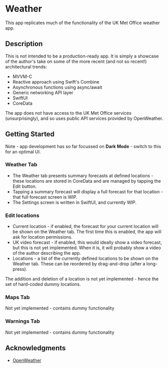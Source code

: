 # Weather

This app replicates much of the functionality of the UK Met Office weather app.

## Description

This is not intended to be a production-ready app. It is simply a showcase of the author's take on some of the more recent (and not so recent!) architectural trends:
 
* MVVM-C
* Reactive approach using Swift's Combine
* Asynchronous functions using async/await
* Generic networking API layer
* SwiftUI
* CoreData

The app does not have access to the UK Met Office services (unsurprisingly), and so uses public API services provided by OpenWeather. 

## Getting Started

Note - app development has so far focussed on **Dark Mode** - switch to this for an optimal UI.

### Weather Tab

* The Weather tab presents summary forecasts at defined locations - these locations are stored in CoreData and are managed by tapping the Edit button.
* Tapping a summary forecast will display a full forecast for that location - that full forecast screen is WIP.
* The Settings screen is written in SwiftUI, and currently WIP.

### Edit locations

* Current location - if enabled, the forecast for your current location will be shown on the Weather tab. The first time this is enabled, the app will ask for location permissions.
* UK video forecast -  if enabled, this would ideally show a video forecast, but this is not yet implemented. When it is, it will probably show a video of the author describing the app.
* Locations - a list of the currently defined locations to be shown on the Weather tab. These can be reordered by drag-and-drop (after a long-press).

The addition and deletion of a location is not yet implemented - hence the set of hard-coded dummy locations.

### Maps Tab

Not yet implemented - contains dummy functionality

### Warnings Tab

Not yet implemented - contains dummy functionality

## Acknowledgments

* [OpenWeather](https://openweathermap.org)
